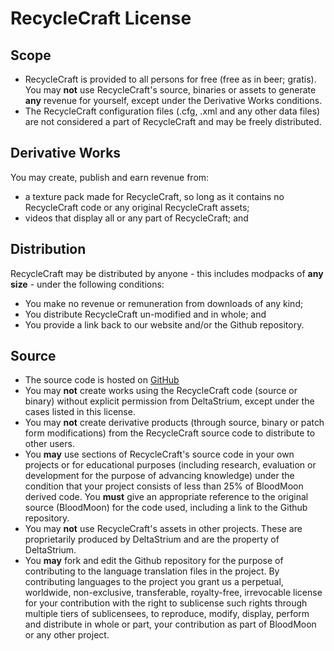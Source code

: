 RecycleCraft License
================

Scope
----------------
  * RecycleCraft is provided to all persons for free (free as in beer; gratis). You may **not** use RecycleCraft's source, binaries or assets to generate **any** revenue for yourself, except under the Derivative Works conditions.
  * The RecycleCraft configuration files (.cfg, .xml and any other data files) are not considered a part of RecycleCraft and may be freely distributed.


Derivative Works
----------------
You may create, publish and earn revenue from:
  * a texture pack made for RecycleCraft, so long as it contains no RecycleCraft code or any original RecycleCraft assets;
  * videos that display all or any part of RecycleCraft; and


Distribution
----------------
RecycleCraft may be distributed by anyone - this includes modpacks of **any size** - under the following conditions:
  * You make no revenue or remuneration from downloads of any kind;
  * You distribute RecycleCraft un-modified and in whole; and
  * You provide a link back to our website and/or the Github repository.


Source
----------------
  * The source code is hosted on [GitHub](https://github.com/DeltaStrium/RecycleCraft)
  * You may **not** create works using the RecycleCraft code (source or binary) without explicit permission from DeltaStrium, except under the cases listed in this license.
  * You may **not** create derivative products (through source, binary or patch form modifications) from the RecycleCraft source code to distribute to other users.
  * You **may** use sections of RecycleCraft's source code in your own projects or for educational purposes (including research, evaluation or development for the purpose of advancing knowledge) under the condition that your project consists of less than 25% of BloodMoon derived code. You **must** give an appropriate reference to the original source (BloodMoon) for the code used, including a link to the Github repository.
  * You may **not** use RecycleCraft's assets in other projects. These are proprietarily produced by DeltaStrium and are the property of DeltaStrium.
  * You **may** fork and edit the Github repository for the purpose of contributing to the language translation files in the project. By contributing languages to the project you grant us a perpetual, worldwide, non-exclusive, transferable, royalty-free, irrevocable license for your contribution with the right to sublicense such rights through multiple tiers of sublicensees, to reproduce, modify, display, perform and distribute in whole or part, your contribution as part of BloodMoon or any other project.